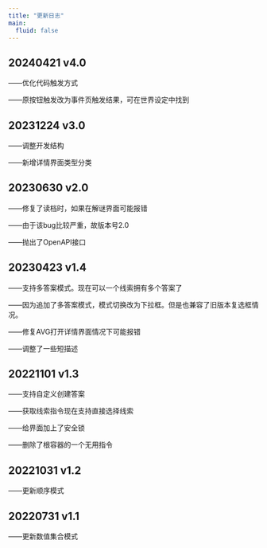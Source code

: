 ```yaml
---
title: "更新日志"
main:
  fluid: false
---
```


## 20240421 v4.0

——优化代码触发方式

——原按钮触发改为事件页触发结果，可在世界设定中找到

## 20231224 v3.0

——调整开发结构

——新增详情界面类型分类

## 20230630 v2.0

——修复了读档时，如果在解谜界面可能报错

——由于该bug比较严重，故版本号2.0

——抛出了OpenAPI接口

## 20230423 v1.4

——支持多答案模式。现在可以一个线索拥有多个答案了

——因为追加了多答案模式，模式切换改为下拉框。但是也兼容了旧版本复选框情况。

——修复AVG打开详情界面情况下可能报错

——调整了一些短描述

## 20221101 v1.3

——支持自定义创建答案

——获取线索指令现在支持直接选择线索

——给界面加上了安全锁

——删除了根容器的一个无用指令

## 20221031 v1.2

——更新顺序模式

## 20220731 v1.1

——更新数值集合模式